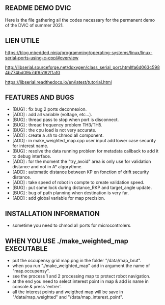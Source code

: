 ## README DEMO DVIC

Here is the file gathering all the codes necessary for the permanent demo of the DVIC of summer 2021.

## LIEN UTILE
https://blog.mbedded.ninja/programming/operating-systems/linux/linux-serial-ports-using-c-cpp/#overview

http://libserial.sourceforge.net/doxygen/class_serial_port.html#a6d063c5984b774bd09b7df95192f1af0

https://libserial.readthedocs.io/en/latest/tutorial.html

## FEATURES AND BUGS
* [BUG]       : fix bug 2 ports deconnexion.
* [ADD]       : add all variable (voltage, etc...).
* [BUG]       : thread pass to stop when port is disconnect.
* [BUG]       : thread frequency problem TH3/TH5.
* [BUG]       : the cpu load is not very accurate.
* [ADD]       : create a .sh to chmod all component.
* [ADD]       : in make_weighted_map.cpp user input add lower case security for interest name.
* [BUG]       : resolve the data running problem for metadata callback
to add it to debug interface.
* [ADD]       : for the moment the "try_avoid" area is only use for
validation distance and not in A* algorythme.
* [ADD]       : automatic distance between KP en fonction of drift security distance.
* [ADD]       : take speed of robot in compte to create validation speed.
* [BUG]       : put some lock during distance_RKP and target_angle update.
* [BUG]       : bug of path planning when destination is very far.
* [ADD]       : add global variable for map precision.

## INSTALLATION INFORMATION
* sometime you need to chmod all ports for microcontrolers.

## WHEN YOU USE ./make_weighted_map EXECUTABLE
* put the occupensy grid map.png in the folder "/data/map_brut".
* when you run "./make_weighted_map" add in argument the name of "map.occupensy". 
* see the process 1 and 2 processing map to protect robot navigation.
* at the end you need to select interest point in map & add is name in console & press 'entrer'.
* all the interest points and weigthed map will be save in "/data/map_weighted" and "/data/map_interest_point".
